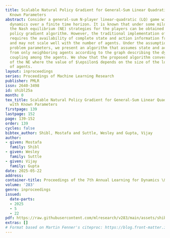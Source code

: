 ```yaml
---
title: Scalable Natural Policy Gradient for General-Sum Linear Quadratic Games with
  Known Parameters
abstract: Consider a general-sum N-player linear-quadratic (LQ) game with stochastic
  dynamics over a finite time horizon. It is known that under some mild assumptions,
  the Nash equilibrium (NE) strategies for the players can be obtained by a natural
  policy gradient algorithm. However, the traditional implementation of the algorithm
  requires the availability of complete state and action information from all agents
  and may not scale well with the number of agents. Under the assumption of known
  problem parameters, we present an algorithm that assumes state and action information
  from only neighboring agents according to the graph describing the dynamic or cost
  coupling among the agents. We show that the proposed algorithm converges to an $\epsilon$-neighborhood
  of the NE where the value of $\epsilon$ depends on the size of the local neighborhood
  of agents.
layout: inproceedings
series: Proceedings of Machine Learning Research
publisher: PMLR
issn: 2640-3498
id: shibl25a
month: 0
tex_title: Scalable Natural Policy Gradient for General-Sum Linear Quadratic Games
  with Known Parameters
firstpage: 139
lastpage: 152
page: 139-152
order: 139
cycles: false
bibtex_author: Shibl, Mostafa and Suttle, Wesley and Gupta, Vijay
author:
- given: Mostafa
  family: Shibl
- given: Wesley
  family: Suttle
- given: Vijay
  family: Gupta
date: 2025-05-22
address:
container-title: Proceedings of the 7th Annual Learning for Dynamics \& Control Conference
volume: '283'
genre: inproceedings
issued:
  date-parts:
  - 2025
  - 5
  - 22
pdf: https://raw.githubusercontent.com/mlresearch/v283/main/assets/shibl25a/shibl25a.pdf
extras: []
# Format based on Martin Fenner's citeproc: https://blog.front-matter.io/posts/citeproc-yaml-for-bibliographies/
---
```


